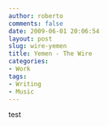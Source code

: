 ```yaml
---
author: roberto
comments: false
date: 2009-06-01 20:06:54
layout: post
slug: wire-yemen
title: Yemen - The Wire
categories:
- Work
tags:
- Writing
- Music
---
```


test